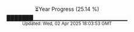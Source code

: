 <p align="center">
⏳Year Progress (25.14 %)<br>
███████▁▁▁▁▁▁▁▁▁▁▁▁▁▁▁▁▁▁▁▁▁▁▁ <br>
<sub>Updated: Wed, 02 Apr 2025 18:03:53 GMT</sub>
</p>

